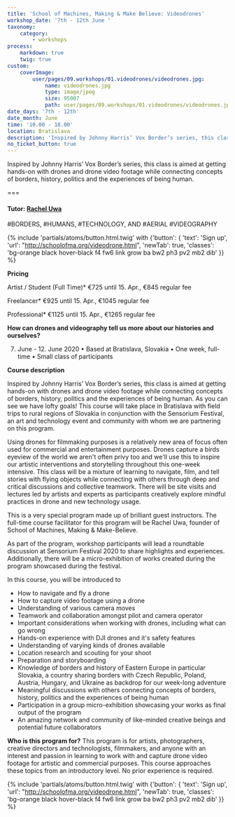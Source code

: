```yaml
---
title: 'School of Machines, Making & Make Believe: Videodrones'
workshop_date: '7th - 12th June '
taxonomy:
    category:
        - workshops
process:
    markdown: true
    twig: true
custom:
    coverImage:
        user/pages/09.workshops/01.videodrones/videodrones.jpg:
            name: videodrones.jpg
            type: image/jpeg
            size: 95007
            path: user/pages/09.workshops/01.videodrones/videodrones.jpg
date_days: '7th - 12th'
date_month: June
time: '10.00 - 18.00'
location: Bratislava
description: 'Inspired by Johnny Harris’ Vox Border’s series, this class is aimed at getting hands-on with drones and drone video footage while connecting concepts of borders, history, politics and the experiences of being human.'
no_ticket_button: true
---
```


Inspired by Johnny Harris’ Vox Border’s series, this class is aimed at getting hands-on with drones and drone video footage while connecting concepts of borders, history, politics and the experiences of being human.

===

#### Tutor: [Rachel Uwa](https://sensorium.is/speakers/rachel-uwa)

&num;BORDERS, &num;HUMANS, &num;TECHNOLOGY, AND &num;AERIAL &num;VIDEOGRAPHY

{% include 'partials/atoms/button.html.twig' with {'button': {
    'text': 'Sign up',
    'url': "http://schoolofma.org/videodrone.html",
    'newTab': true,
    'classes': 'bg-orange black hover-black f4 fw6 link grow ba bw2 ph3 pv2 mb2 dib'
}} %}

**Pricing**

Artist / Student (Full Time)*
€725 until 15. Apr., €845 regular fee

Freelancer*
€925 until 15. Apr., €1045 regular fee

Professional*
€1125 until 15. Apr., €1265 regular fee 


**How can drones and videography tell us more about our histories and ourselves?**

7. June - 12. June 2020
• Based at Bratislava, Slovakia
• One week, full-time
• Small class of participants 

**Course description**

Inspired by Johnny Harris’ Vox Border’s series, this class is aimed at getting hands-on with drones and drone video footage while connecting concepts of borders, history, politics and the experiences of being human. As you can see we have lofty goals! This course will take place in Bratislava with field trips to rural regions of Slovakia in conjunction with the Sensorium Festival, an art and technology event and community with whom we are partnering on this program.

Using drones for filmmaking purposes is a relatively new area of focus often used for commercial and entertainment purposes. Drones capture a birds eyeview of the world we aren't often privy too and we'll use this to inspire our artistic interventions and storytelling throughout this one-week intensive.
This class will be a mixture of learning to navigate, film, and tell stories with flying objects while connecting with others through deep and critical discussions and collective teamwork. There will be site visits and lectures led by artists and experts as participants creatively explore mindful practices in drone and new technology usage. 

This is a very special program made up of brilliant guest instructors. The full-time course facilitator for this program will be Rachel Uwa, founder of School of Machines, Making & Make-Believe.

As part of the program, workshop participants will lead a roundtable discussion at Sensorium Festival 2020 to share highlights and experiences. Additionally, there will be a micro-exhibition of works created during the program showcased during the festival.

In this course, you will be introduced to

* How to navigate and fly a drone
* How to capture video footage using a drone
* Understanding of various camera moves
* Teamwork and collaboration amongst pilot and camera operator
* Important considerations when working with drones, including what can go wrong
* Hands-on experience with DJI drones and it's safety features
* Understanding of varying kinds of drones available
* Location research and scouting for your shoot
* Preparation and storyboarding
* Knowledge of borders and history of Eastern Europe in particular Slovakia, a country sharing borders with Czech Republic, Poland, Austria, Hungary, and Ukraine as backdrop for our week-long adventure
* Meaningful discussions with others connecting concepts of borders, history, politics and the experiences of being human
* Participation in a group micro-exhibition showcasing your works as final output of the program
* An amazing network and community of like-minded creative beings and potential future collaborators

**Who is this program for?**
This program is for artists, photographers, creative directors and technologists, filmmakers, and anyone with an interest and passion in learning to work with and capture drone video footage for artistic and commercial purposes. This course approaches these topics from an introductory level. No prior experience is required.


{% include 'partials/atoms/button.html.twig' with {'button': {
    'text': 'Sign up',
    'url': "http://schoolofma.org/videodrone.html",
    'newTab': true,
    'classes': 'bg-orange black hover-black f4 fw6 link grow ba bw2 ph3 pv2 mb2 dib'
}} %}
